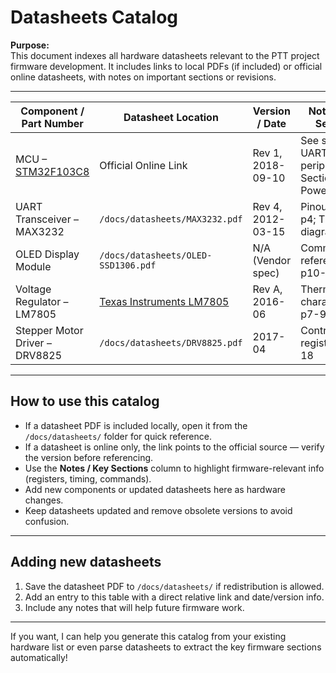 # Datasheets Catalog

**Purpose:**  
This document indexes all hardware datasheets relevant to the PTT project firmware development. It includes links to local PDFs (if included) or official online datasheets, with notes on important sections or revisions.

---

| Component / Part Number | Datasheet Location | Version / Date | Notes / Key Sections |
|------------------------|--------------------|----------------|---------------------|
| MCU – [STM32F103C8](https://www.st.com/resource/en/datasheet/stm32f103c8.pdf) | Official Online Link | Rev 1, 2018-09-10 | See section 5: UART peripheral; Section 7: Power modes |
| UART Transceiver – MAX3232 | `/docs/datasheets/MAX3232.pdf` | Rev 4, 2012-03-15 | Pinout details p4; Timing diagrams p7-9 |
| OLED Display Module | `/docs/datasheets/OLED-SSD1306.pdf` | N/A (Vendor spec) | Command set reference, p10-15 |
| Voltage Regulator – LM7805 | [Texas Instruments LM7805](https://www.ti.com/lit/ds/symlink/lm7805.pdf) | Rev A, 2016-06 | Thermal characteristics, p7-9 |
| Stepper Motor Driver – DRV8825 | `/docs/datasheets/DRV8825.pdf` | 2017-04 | Control registers, p12-18 |

---

## How to use this catalog  

- If a datasheet PDF is included locally, open it from the `/docs/datasheets/` folder for quick reference.  
- If a datasheet is online only, the link points to the official source — verify the version before referencing.  
- Use the **Notes / Key Sections** column to highlight firmware-relevant info (registers, timing, commands).  
- Add new components or updated datasheets here as hardware changes.  
- Keep datasheets updated and remove obsolete versions to avoid confusion.

---

## Adding new datasheets  

1. Save the datasheet PDF to `/docs/datasheets/` if redistribution is allowed.  
2. Add an entry to this table with a direct relative link and date/version info.  
3. Include any notes that will help future firmware work.

---

If you want, I can help you generate this catalog from your existing hardware list or even parse datasheets to extract the key firmware sections automatically!
